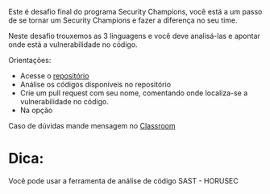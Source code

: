 Este é desafio final do programa Security Champions, você está a um passo de se tornar um Security Champions e fazer a diferença no seu time.

Neste desafio trouxemos as 3 linguagens e você deve analisá-las e apontar onde está a vulnerabilidade no código.

Orientações:

* Acesse o [repositório](https://github.com/ZupIT/Security_Champions)
* Análise os códigos disponíveis no repositório
* Crie um pull request com seu nome, comentando onde localiza-se a vulnerabilidade no código.
* Na opção 

Caso de dúvidas mande mensagem no [Classroom](https://classroom.google.com/c/Mzc5NTg5NDI3MzQy/m/Mzg4MjgwNzgxOTMw/details)
# Dica:
Você pode usar a ferramenta de análise de código SAST - HORUSEC